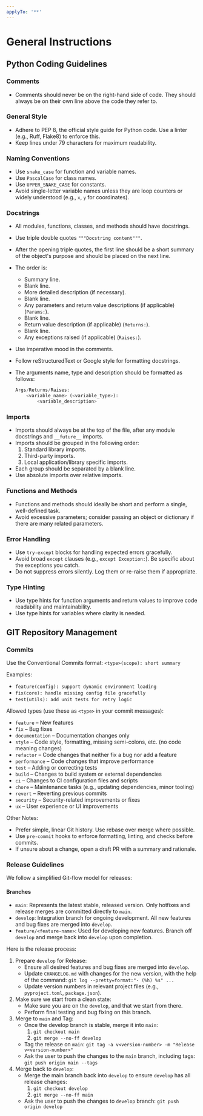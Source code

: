 ```yaml
---
applyTo: '**'
---
```


# General Instructions

## Python Coding Guidelines

### Comments

- Comments should never be on the right-hand side of code. They should always be on their own line above the code they
  refer to.

### General Style

- Adhere to PEP 8, the official style guide for Python code. Use a linter (e.g., Ruff, Flake8) to enforce this.
- Keep lines under 79 characters for maximum readability.

### Naming Conventions

- Use `snake_case` for function and variable names.
- Use `PascalCase` for class names.
- Use `UPPER_SNAKE_CASE` for constants.
- Avoid single-letter variable names unless they are loop counters or widely understood (e.g., `x`, `y` for
  coordinates).

### Docstrings

- All modules, functions, classes, and methods should have docstrings.
- Use triple double quotes `"""Docstring content"""`.
- After the opening triple quotes, the first line should be a short summary of the object's purpose and should be placed
  on the next line.
- The order is:
  - Summary line.
  - Blank line.
  - More detailed description (if necessary).
  - Blank line.
  - Any parameters and return value descriptions (if applicable) (`Params:`).
  - Blank line.
  - Return value description (if applicable) (`Returns:`).
  - Blank line.
  - Any exceptions raised (if applicable) (`Raises:`).
- Use imperative mood in the comments.
- Follow reStructuredText or Google style for formatting docstrings.
- The arguments name, type and description should be formatted as follows:

  ```python
  Args/Returns/Raises:
      <variable_name> (<variable_type>):
          <variable_description>
  ```

### Imports

- Imports should always be at the top of the file, after any module docstrings and `__future__` imports.
- Imports should be grouped in the following order:
    1. Standard library imports.
    2. Third-party imports.
    3. Local application/library specific imports.
- Each group should be separated by a blank line.
- Use absolute imports over relative imports.

### Functions and Methods

- Functions and methods should ideally be short and perform a single, well-defined task.
- Avoid excessive parameters; consider passing an object or dictionary if there are many related parameters.

### Error Handling

- Use `try-except` blocks for handling expected errors gracefully.
- Avoid broad `except` clauses (e.g., `except Exception:`). Be specific about the exceptions you catch.
- Do not suppress errors silently. Log them or re-raise them if appropriate.

### Type Hinting

- Use type hints for function arguments and return values to improve code readability and maintainability.
- Use type hints for variables where clarity is needed.

## GIT Repository Management

### Commits

Use the Conventional Commits format: `<type>(scope): short summary`

Examples:

- `feature(config): support dynamic environment loading`
- `fix(core): handle missing config file gracefully`
- `test(utils): add unit tests for retry logic`

Allowed types (use these as `<type>` in your commit messages):

- `feature` – New features
- `fix` – Bug fixes
- `documentation` – Documentation changes only
- `style` – Code style, formatting, missing semi-colons, etc. (no code meaning changes)
- `refactor` – Code changes that neither fix a bug nor add a feature
- `performance` – Code changes that improve performance
- `test` – Adding or correcting tests
- `build` – Changes to build system or external dependencies
- `ci` – Changes to CI configuration files and scripts
- `chore` – Maintenance tasks (e.g., updating dependencies, minor tooling)
- `revert` – Reverting previous commits
- `security` – Security-related improvements or fixes
- `ux` – User experience or UI improvements

Other Notes:

- Prefer simple, linear Git history. Use rebase over merge where possible.
- Use `pre-commit` hooks to enforce formatting, linting, and checks before commits.
- If unsure about a change, open a draft PR with a summary and rationale.

### Release Guidelines

We follow a simplified Git-flow model for releases:

#### Branches

- `main`: Represents the latest stable, released version. Only hotfixes and release merges are committed directly to `main`.
- `develop`: Integration branch for ongoing development. All new features and bug fixes are merged into `develop`.
- `feature/<feature-name>`: Used for developing new features. Branch off `develop` and merge back into `develop` upon completion.

Here is the release process:

1. Prepare `develop` for Release:
    - Ensure all desired features and bug fixes are merged into `develop`.
    - Update `CHANGELOG.md` with changes for the new version, with the help of the command: `git log --pretty=format:"- (%h) %s" ...`
    - Update version numbers in relevant project files (e.g., `pyproject.toml`, `package.json`).
2. Make sure we start from a clean state:
    - Make sure you are on the `develop`, and that we start from there.
    - Perform final testing and bug fixing on this branch.
3. Merge to `main` and Tag:
    - Once the develop branch is stable, merge it into `main`:
      1. `git checkout main`
      2. `git merge --no-ff develop`  
    - Tag the release on `main`: `git tag -a v<version-number> -m "Release v<version-number>"`
    - Ask the user to push the changes to the `main` branch, including tags: `git push origin main --tags`
4. Merge back to `develop`:
    - Merge the main branch back into `develop` to ensure `develop` has all release changes:
      1. `git checkout develop`
      2. `git merge --no-ff main`
    - Ask the user to push the changes to `develop` branch: `git push origin develop`